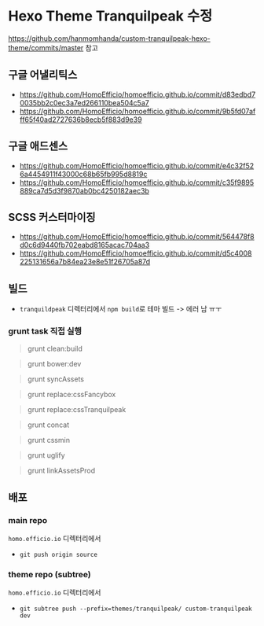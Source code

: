 # Hexo Theme Tranquilpeak 수정

https://github.com/hanmomhanda/custom-tranquilpeak-hexo-theme/commits/master 참고


## 구글 어낼리틱스

- https://github.com/HomoEfficio/homoefficio.github.io/commit/d83edbd70035bb2c0ec3a7ed266110bea504c5a7
- https://github.com/HomoEfficio/homoefficio.github.io/commit/9b5fd07afff65f40ad2727636b8ecb5f883d9e39


## 구글 애드센스

- https://github.com/HomoEfficio/homoefficio.github.io/commit/e4c32f526a4454911f43000c68b65fb995d8819c
- https://github.com/HomoEfficio/homoefficio.github.io/commit/c35f9895889ca7d5d3f9870ab0bc4250182aec3b


## SCSS 커스터마이징

- https://github.com/HomoEfficio/homoefficio.github.io/commit/564478f8d0c6d9440fb702eabd8165acac704aa3
- https://github.com/HomoEfficio/homoefficio.github.io/commit/d5c4008225131656a7b84ea23e8e51f26705a87d


## 빌드

- `tranquildpeak` 디렉터리에서 `npm build`로 테마 빌드 -> 에러 남 ㅠㅜ

### grunt task 직접 실행

>grunt clean:build

>grunt bower:dev

>grunt syncAssets

>grunt replace:cssFancybox

>grunt replace:cssTranquilpeak

>grunt concat

>grunt cssmin

>grunt uglify

>grunt linkAssetsProd


## 배포

### main repo

`homo.efficio.io` 디렉터리에서 

- `git push origin source`

### theme repo (subtree)

`homo.efficio.io` 디렉터리에서 

- `git subtree push --prefix=themes/tranquilpeak/ custom-tranquilpeak dev`

